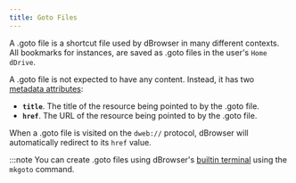 ```yaml
---
title: Goto Files
---
```


A .goto file is a shortcut file used by dBrowser in many different contexts. All bookmarks for instances, are saved as .goto files in the user's `Home dDrive`.

A .goto file is not expected to have any content. Instead, it has two [metadata attributes](how-a-ddrive-works.md#file-key-value-metadata):

* **`title`**. The title of the resource being pointed to by the .goto file.
* **`href`**. The URL of the resource being pointed to by the .goto file.

When a .goto file is visited on the `dweb://` protocol, dBrowser will automatically redirect to its `href` value.

:::note
You can create .goto files using dBrowser's [builtin terminal](developers/using-the-terminal.md) using the `mkgoto` command.
